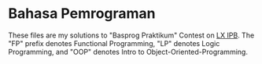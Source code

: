 # Bahasa Pemrograman
These files are my solutions to "Basprog Praktikum" Contest on [LX IPB](http://lx.apps.cs.ipb.ac.id).
The "FP" prefix denotes Functional Programming, "LP" denotes Logic Programming, and "OOP" denotes Intro to Object-Oriented-Programming.
